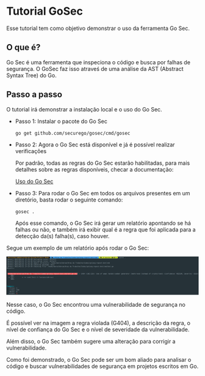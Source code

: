 # Tutorial GoSec

Esse tutorial tem como objetivo demonstrar o uso da ferramenta Go Sec.

## O que é?

Go Sec é uma ferramenta que inspeciona o código e busca por falhas de segurança. O GoSec faz isso atraveś de uma análise
da AST (Abstract Syntax Tree) do Go.

## Passo a passo

O tutorial irá demonstrar a instalação local e o uso do Go Sec.

- Passo 1:
    Instalar o pacote do Go Sec
    ```
    go get github.com/securego/gosec/cmd/gosec
    ```

- Passo 2:
    Agora o Go Sec está disponível e já é possível realizar verificações

    Por padrão, todas as regras do Go Sec estarão habilitadas, para mais detalhes sobre as regras disponíveis, checar a documentação:

    [Uso do Go Sec](https://github.com/securego/gosec#usage)

- Passo 3:
    Para rodar o Go Sec em todos os arquivos presentes em um diretório, basta rodar o seguinte comando:

    ```
    gosec .
    ```

    Após esse comando, o Go Sec irá gerar um relatório apontando se há falhas ou não, e também irá exibir qual é a regra que foi aplicada para a detecção da(s) falha(s), caso houver.

Segue um exemplo de um relatório após rodar o Go Sec:

![Go Sec Report](gosecreport.png)

Nesse caso, o Go Sec encontrou uma vulnerabilidade de segurança no código.

É possível ver na imagem a regra violada (G404), a descrição da regra, o nível de confiança do Go Sec e o nível de severidade da vulnerabilidade.

Além disso, o Go Sec também sugere uma alteração para corrigir a vulnerabilidade.

Como foi demonstrado, o Go Sec pode ser um bom aliado para analisar o código e buscar vulnerabilidades de segurança em projetos escritos em Go.




    